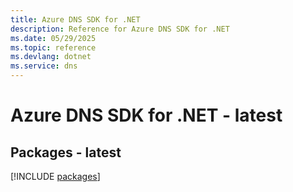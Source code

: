 ```yaml
---
title: Azure DNS SDK for .NET
description: Reference for Azure DNS SDK for .NET
ms.date: 05/29/2025
ms.topic: reference
ms.devlang: dotnet
ms.service: dns
---
```

# Azure DNS SDK for .NET - latest
## Packages - latest
[!INCLUDE [packages](dns-index.md)]